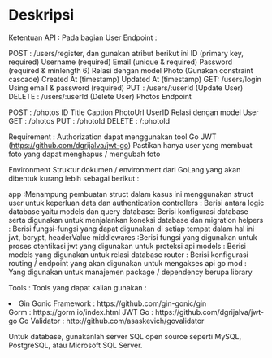 
# Deskripsi

Ketentuan API :
Pada bagian User Endpoint :

POST : /users/register, dan gunakan atribut berikut ini
ID (primary key, required)
Username (required)
Email (unique & required) 
Password (required & minlength 6)
Relasi dengan model Photo (Gunakan constraint cascade)
Created At (timestamp)
Updated At (timestamp)
GET: /users/login
Using email & password (required)
PUT : /users/:userId (Update User)
DELETE : /users/:userId (Delete User)
Photos Endpoint

POST : /photos 
ID
Title
Caption
PhotoUrl
UserID
Relasi dengan model User
GET : /photos
PUT : /photoId
DELETE : /:photoId


Requirement :
Authorization dapat menggunakan tool Go JWT (https://github.com/dgrijalva/jwt-go) 
Pastikan hanya user yang membuat foto yang dapat menghapus / mengubah foto


Environment
Struktur dokumen / environment dari GoLang yang akan dibentuk kurang lebih sebagai berikut :

app :Menampung pembuatan struct dalam kasus ini menggunakan struct user untuk keperluan data dan authentication
controllers : Berisi antara logic database yaitu models dan query
database: Berisi konfigurasi database serta digunakan untuk menjalankan koneksi database dan migration
helpers : Berisi fungsi-fungsi yang dapat digunakan di setiap tempat dalam hal ini jwt, bcrypt, headerValue
middlewares :Berisi fungsi yang digunakan untuk proses otentikasi jwt yang digunakan untuk proteksi api
models : Berisi models yang digunakan untuk relasi database 
router : Berisi konfigurasi routing / endpoint yang akan digunakan untuk mengakses api
go mod : Yang digunakan untuk manajemen package / dependency berupa library


Tools :
Tools yang dapat kalian gunakan : 

<li>Gin Gonic Framework : https://github.com/gin-gonic/gin </li>
Gorm : https://gorm.io/index.html 
JWT Go : https://github.com/dgrijalva/jwt-go 
Go Validator : http://github.com/asaskevich/govalidator 


Untuk database, gunakanlah server SQL open source seperti MySQL, PostgreSQL, atau Microsoft SQL Server.
